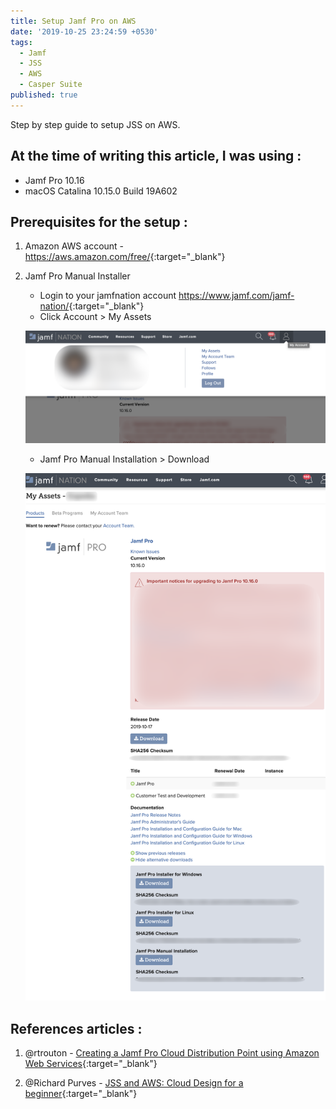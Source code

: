 ```yaml
---
title: Setup Jamf Pro on AWS
date: '2019-10-25 23:24:59 +0530'
tags:
  - Jamf
  - JSS
  - AWS
  - Casper Suite
published: true
---
```

Step by step guide to setup JSS on AWS.

## At the time of writing this article, I was using :

- Jamf Pro 10.16
- macOS Catalina 10.15.0 Build 19A602

## Prerequisites for the setup :

1. Amazon AWS account - <https://aws.amazon.com/free/>{:target="_blank"}
2. Jamf Pro Manual Installer
	- Login to your jamfnation account <https://www.jamf.com/jamf-nation/>{:target="_blank"}
    - Click Account > My Assets

    ![1.png](/images/jss-on-aws/1.png)

    - Jamf Pro Manual Installation > Download

    ![2.png](/images/jss-on-aws/2.png)


## References articles :

1. @rtrouton - [Creating a Jamf Pro Cloud Distribution Point using Amazon Web Services](https://derflounder.wordpress.com/2017/03/07/creating-a-jamf-pro-cloud-distribution-point-using-amazon-web-services/){:target="_blank"}

2. @Richard Purves - [JSS and AWS: Cloud Design for a beginner](https://www.richard-purves.com/2017/03/09/jss-and-aws-cloud-design-for-a-beginner/){:target="_blank"}
